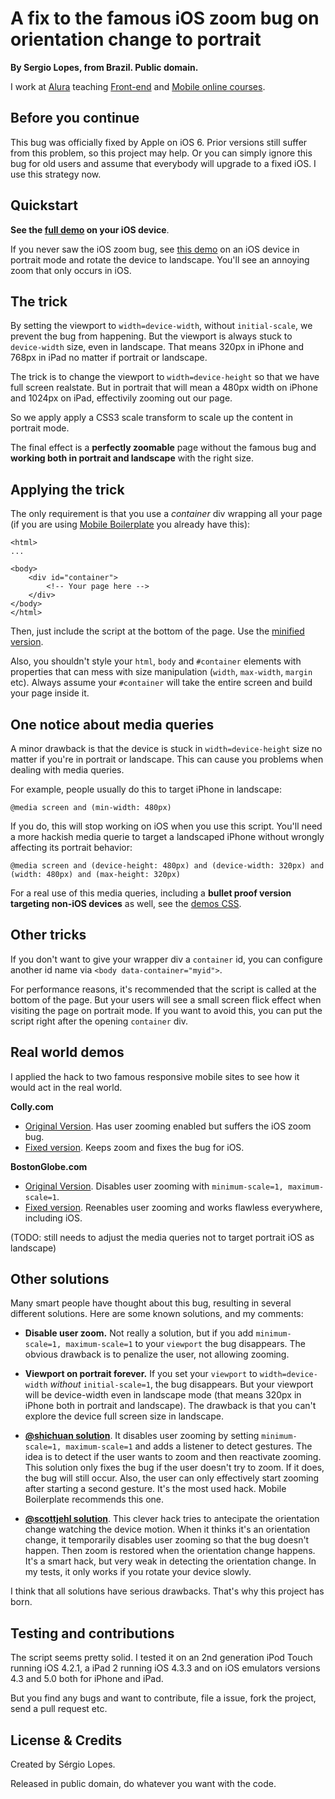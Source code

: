 A fix to the famous iOS zoom bug on orientation change to portrait
==================================================================

**By Sergio Lopes, from Brazil. Public domain.**

I work at [Alura](https://www.alura.com.br) teaching [Front-end](https://www.alura.com.br/cursos-online-front-end) and [Mobile online courses](https://www.alura.com.br/cursos-online-mobile).

Before you continue
----------

This bug was officially fixed by Apple on iOS 6. Prior versions still suffer from this problem, so this project may help. Or you can simply ignore this bug for old users and assume that everybody will upgrade to a fixed iOS. I use this strategy now.

Quickstart
----------

**See the [full demo](http://sergiolopes.github.com/ios-zoom-bug-fix/demos/index.html) on your iOS device**.

If you never saw the iOS zoom bug, see [this demo](http://sergiolopes.github.com/ios-zoom-bug-fix/demos/bug.html) on an iOS device in portrait mode and rotate the device to landscape. You'll see an annoying zoom that only occurs in iOS.

The trick
---------

By setting the viewport to `width=device-width`, without `initial-scale`, we prevent the bug from happening. But the viewport is always stuck to `device-width` size, even in landscape. That means 320px in iPhone and 768px in iPad no matter if portrait or landscape.

The trick is to change the viewport to `width=device-height` so that we have full screen realstate. But in portrait that will mean a 480px width on iPhone and 1024px on iPad, effectivily zooming out our page.

So we apply apply a CSS3 scale transform to scale up the content in portrait mode.

The final effect is a **perfectly zoomable** page without the famous bug and **working both in portrait and landscape** with the right size.

Applying the trick
------------------

The only requirement is that you use a *container* div wrapping all your page (if you are using [Mobile Boilerplate](http://html5boilerplate.com/mobile) you already have this):

    <html>
    ...

    <body>
        <div id="container">
            <!-- Your page here -->
        </div>
    </body>
    </html>

Then, just include the script at the bottom of the page. Use the [minified version](http://sergiolopes.github.com/ios-zoom-bug-fix/demos/ios-zoom-bug-fix.min.js).

Also, you shouldn't style your `html`, `body` and `#container` elements with properties that can mess with size manipulation (`width`, `max-width`, `margin` etc). Always assume your `#container` will take the entire screen and build your page inside it.

One notice about media queries
------------------------------

A minor drawback is that the device is stuck in `width=device-height` size no matter if you're in portrait or landscape. This can cause you problems when dealing with media queries.

For example, people usually do this to target iPhone in landscape:

    @media screen and (min-width: 480px)

If you do, this will stop working on iOS when you use this script. You'll need a more hackish media querie to target a landscaped iPhone without wrongly affecting its portrait behavior:

    @media screen and (device-height: 480px) and (device-width: 320px) and (width: 480px) and (max-height: 320px)

For a real use of this media queries, including a **bullet proof version targeting non-iOS devices** as well, see the [demos CSS](https://github.com/sergiolopes/ios-zoom-bug-fix/blob/gh-pages/demos/style.css).

Other tricks
------------

If you don't want to give your wrapper div a `container` id, you can configure another id name via `<body data-container="myid">`.

For performance reasons, it's recommended that the script is called at the bottom of the page. But your users will see a small screen flick effect when visiting the page on portrait mode. If you want to avoid this, you can put the script right after the opening `container` div.

Real world demos
----------------

I applied the hack to two famous responsive mobile sites to see how it would act in the real world.

**Colly.com**

* [Original Version](http://colly.com/). Has user zooming enabled but suffers the iOS zoom bug.
* [Fixed version](http://sergiolopes.github.com/ios-zoom-bug-fix/demos/real-world/colly/index.html). Keeps zoom and fixes the bug for iOS.

**BostonGlobe.com**

* [Original Version](http://www.bostonglobe.com). Disables user zooming with `minimum-scale=1, maximum-scale=1`.
* [Fixed version](http://sergiolopes.github.com/ios-zoom-bug-fix/demos/real-world/bostonglobe/index.html). Reenables user zooming and works flawless everywhere, including iOS. 

(TODO: still needs to adjust the media queries not to target portrait iOS as landscape)

Other solutions
---------------

Many smart people have thought about this bug, resulting in several different solutions. Here are some known solutions, and my comments:

* **Disable user zoom.** Not really a solution, but if you add `minimum-scale=1, maximum-scale=1` to your `viewport` the bug disappears. The obvious drawback is to penalize the user, not allowing zooming.

* **Viewport on portrait forever.** If you set your `viewport` to `width=device-width` *without* `initial-scale=1`, the bug disappears. But your viewport will be device-width even in landscape mode (that means 320px in iPhone both in portrait and landscape). The drawback is that you can't explore the device full screen size in landscape.

* **[@shichuan solution][1]**. It disables user zooming by setting `minimum-scale=1, maximum-scale=1` and adds a listener to detect gestures. The idea is to detect if the user wants to zoom and then reactivate zooming. This solution only fixes the bug if the user doesn't try to zoom. If it does, the bug will still occur. Also, the user can only effectively start zooming after starting a second gesture. It's the most used hack. Mobile Boilerplate recommends this one.

[1]: https://gist.github.com/901295

* **[@scottjehl solution][2]**. This clever hack tries to antecipate the orientation change watching the device motion. When it thinks it's an orientation change, it temporarily disables user zooming so that the bug doesn't happen. Then zoom is restored when the orientation change happens. It's a smart hack, but very weak in detecting the orientation change. In my tests, it only works if you rotate your device slowly.

[2]: https://github.com/scottjehl/iOS-Orientationchange-Fix

I think that all solutions have serious drawbacks. That's why this project has born.

Testing and contributions
-------------------------

The script seems pretty solid. I tested it on an 2nd generation iPod Touch running iOS 4.2.1, a iPad 2 running iOS 4.3.3 and on iOS emulators versions 4.3 and 5.0 both for iPhone and iPad.

But you find any bugs and want to contribute, file a issue, fork the project, send a pull request etc.

License & Credits
-----------------

Created by Sérgio Lopes. 

Released in public domain, do whatever you want with the code.
